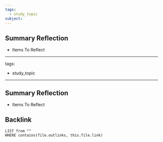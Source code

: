 ```yaml
---
tags:
  - study_topic
subject:
---
```

## Summary Reflection
- Items To Reflect

---
tags:
  - study_topic
---
## Summary Reflection
- Items To Reflect

## Backlink 

```dataview
LIST from ""
WHERE contains(file.outlinks, this.file.link)
```
